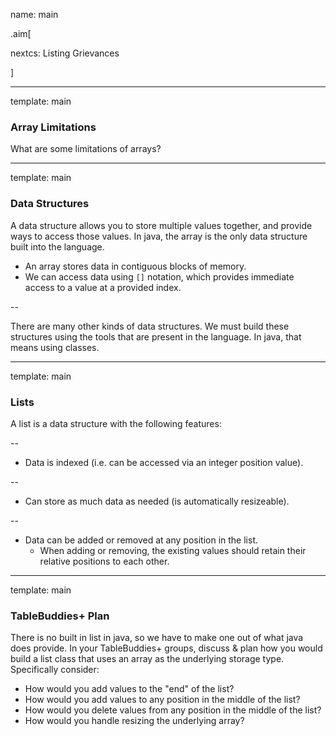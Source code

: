 name: main

.aim[<div>
nextcs: Listing Grievances
</div>]

---
template: main

### Array Limitations

What are some limitations of arrays?

---
template: main

### Data Structures
A data structure allows you to store multiple values together, and provide ways to access those values. In java, the array is the only data structure built into the language.
- An array stores data in contiguous blocks of memory.
- We can access data using `[]` notation, which provides immediate access to a value at a provided index.

--

There are many other kinds of data structures. We must build these structures using the tools that are present in the language. In java, that means using classes.

---
template: main

### Lists
A list is a data structure with the following features:

--
- Data is indexed (i.e. can be accessed via an integer position value).

--
- Can store as much data as needed (is automatically resizeable).

--
- Data can be added or removed at any position in the list.
  - When adding or removing, the existing values should retain their relative positions to each other.

---
template: main

### TableBuddies+ Plan
There is no built in list in java, so we have to make one out of what java does provide. In your TableBuddies+ groups, discuss & plan how you would build a list class that uses an array as the underlying storage type. Specifically consider:
- How would you add values to the "end" of the list?
- How would you add values to any position in the middle of the list?
- How would you delete values from any position in the middle of the list?
- How would you handle resizing the underlying array?

